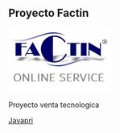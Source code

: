 ## Proyecto Factin

<img src="factin/public_images/images/1609642840Logo Proyecto.png">

<p>Proyecto venta tecnologica</p>

<a href="https://javapri.co/">Javapri</a>
